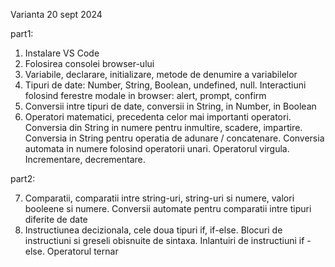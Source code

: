 Varianta 20 sept 2024

part1:

1. Instalare VS Code
2. Folosirea consolei browser-ului
3. Variabile, declarare, initializare, metode de denumire a variabilelor
4. Tipuri de date: Number, String, Boolean, undefined, null. Interactiuni folosind ferestre modale in browser: alert, prompt, confirm 
5. Conversii intre tipuri de date, conversii in String, in Number, in Boolean
6. Operatori matematici, precedenta celor mai importanti operatori. Conversia din String in numere pentru inmultire, scadere, impartire. Conversia in String pentru operatia de adunare / concatenare. Conversia automata in numere folosind operatorii unari. Operatorul virgula. Incrementare, decrementare.

part2:

7. Comparatii, comparatii intre string-uri, string-uri si numere, valori booleene si numere. Conversii automate pentru comparatii intre tipuri diferite de date
8. Instructiunea decizionala, cele doua tipuri if, if-else. Blocuri de instructiuni si greseli obisnuite de sintaxa. Inlantuiri de instructiuni if - else. Operatorul ternar
